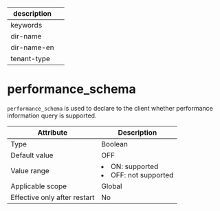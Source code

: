 |description||
|---|---|
|keywords||
|dir-name||
|dir-name-en||
|tenant-type||

# performance_schema

`performance_schema` is used to declare to the client whether performance information query is supported.

| Attribute | Description |
|--------|-----------------------------------------------------------------------------------------------------------|
| Type | Boolean |
| Default value | OFF |
| Value range | <li> ON: supported   <li> OFF: not supported |
| Applicable scope | Global |
| Effective only after restart | No |
